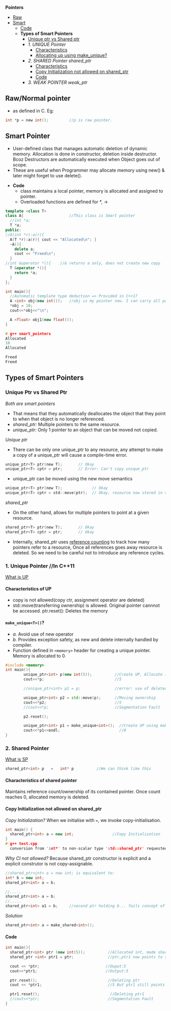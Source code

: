 **Pointers**
- [Raw](#raw)
- [Smart](#smart)
  - [Code](#smartcode)
  - **Types of Smart Pointers**
    - [Unique ptr vs Shared ptr](#vs)
    - _1. UNIQUE Pointer_
      - [Characteristics](#ch)
      - [Allocating up using make_unique?](#make)
    - _2. SHARED Pointer shared_ptr_ 
      - [Characteristics](#sch)
      - [Copy Initialization not allowed on shared_ptr](#cint)
      - [Code](#spcode)
    - _3. WEAK POINTER weak_ptr_

<a name=raw></a>
## Raw/Normal pointer 
- as defined in C. Eg: 
```c
int *p = new int();         //p is raw pointer.
```

<a name=smart></a>
## Smart Pointer
- User-defined class that manages automatic deletion of dynamic memory. Allocation is done in constructor, deletion inside destructor. Bcoz Destructors are automatically executed 
when Object goes out of scope.
- These are useful when Programmer may allocate memory using new() & later might forget to use delete(). 

<a name=smartcode></a>
- **Code**
  - class maintains a local pointer, memory is allocated and assigned to pointer.
  - Overloaded functions are defined for *, ->
```cpp
template <class T>		
class A{                    //This class is Smart pointer
  //int *a;
  T *a;
public:
//A(int *r):a(r){
  A(T *r):a(r){ cout << "Allocated\n"; }
  ~A(){
    delete a;
    cout << "Freed\n";
  }
//int &operator *(){	//& returns a only, does not create new copy
  T &operator *(){
    return *a;
  }
};

int main(){
  //Automatic template type deduction => Provided in C++17
  A <int> obj(new int());	//obj is my pointer now. I can carry all pointer operations
  *obj = 10;
  cout<<*obj<<"\n";

  A <float> obj1(new float());
}

# g++ smart_pointers
Allocated
10
Allocated 

Freed
Freed
```

## Types of Smart Pointers
<a name=vs></a>
### Unique Ptr vs Shared Ptr
_Both are smart pointers_
  - That means that they automatically deallocates the object that they point to when that object is no longer referenced.
  - _shared_ptr:_ Multiple pointers to the same resource.
  - _unique_ptr:_ Only 1 pointer to an object that can be moved not copied.

_Unique ptr_
  - There can be only one unique_ptr to any resource, any attempt to make a copy of a unique_ptr will cause a compile-time error.
```c
unique_ptr<T> ptr(new T);       // Okay
unique_ptr<T> cptr = ptr;       // Error: Can't copy unique_ptr
```
- unique_ptr can be moved using the new move semantics
```c
unique_ptr<T> ptr(new T);             // Okay
unique_ptr<T> cptr = std::move(ptr);  // Okay, resource now stored in cptr
```

_shared_ptr_
- On the other hand, allows for multiple pointers to point at a given resource.
```c
shared_ptr<T> ptr(new T);       // Okay
shared_ptr<T> cptr = ptr;       // Okay
```
- Internally, shared_ptr uses [reference counting](https://en.wikipedia.org/wiki/Reference_counting) to track how many pointers refer to a resource, Once all references goes away resource is deleted. So we need to be careful not to introduce any reference cycles.


### 1. Unique Pointer //In C++11
[What is UP](#vs)
<a name=ch></a>
#### Characteristics of UP
  - copy is not allowed(copy ctr, assignment operator are deleted)
  - std::move(transferring ownership) is allowed. Original pointer cannnot be accessed. ptr.reset(): Deletes the memory
<a name=makep></a>
#### `make_unique<T>()`?
  - *a.* Avoid use of new operator
  - *b.* Provides exception safety, as new and delete internally handled by compiler. 
  - Function defined in `<memory>` header for creating a unique pointer. Memory is allocated to 0.
```cpp
#include <memory>
int main(){
        unique_ptr<int> p(new int(5));          //Create UP, Allocate int, provide value=5
        cout<<*p;                               //5

        //unique_ptr<int> p1 = p;               //error: use of deleted function. copy of UP is not allowed

        unique_ptr<int> p2 = std::move(p);      //Moving ownership
        cout<<*p2;                              //5
        //cout<<*p;                             //Segmentation Fault

        p2.reset();

        unique_ptr<int> p1 = make_unique<int>();  //Create UP using make_unique()
        cout<<*p1<<endl;                          //0
}
```

### 2. Shared Pointer
[What is SP](#vs)
```cpp
shared_ptr<int> p   =   int* p          //We can think like this
```
<a name=sch></a>
#### Characteristics of shared pointer
Maintains reference count/ownership of its contained pointer. Once count reaches 0, allocated memory is deleted.

<a name=cint></a>
#### Copy Initialization not allowed on shared_ptr
*Copy Initialization?* When we initialise with `=`, we invoke copy-initialisation.
```c++
int main() {
  shared_ptr<int> a = new int;                 //Copy Initialization
}  
# g++ test.cpp
  conversion from 'int*' to non-scalar type 'std::shared_ptr' requested
```
*Why CI not allowed?* Because shared_ptr constructor is explicit and a explicit construtor is not copy-assignable.
```cpp
//shared_ptr<int> a = new int; is equivalent to:
int* b = new int;
shared_ptr<int> a = b;

//.....
shared_ptr<int> a = b;
//.....
shared_ptr<int> a1 = b;     //second ptr holding b... fails concept of shared_ptr
```
*Solution*
```cpp
shared_ptr<int> a = make_shared<int>();
```

<a name=spcode></a>
#### Code
```cpp
int main(){
  shared_ptr<int> ptr (new int(5));          //Allocated int, made shared_ptr point to it
  shared_ptr <int> ptr1 = ptr;               //ptr,ptr1 now points to same memory

  cout << *ptr;                             //Ouput:5
  cout<<*ptr1;                              //Output:5

  ptr.reset();                               //Deleting ptr
  cout << *ptr1;                             //5 But ptr1 still points to memory

  ptr1.reset();                               //Deleting ptr1
  //cout<<*ptr;                              //Segmentation Fault
}
```
